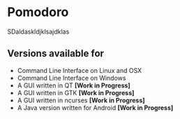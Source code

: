 # Pomodoro

SDaldaskldjklsajdklas

## Versions available for

* Command Line Interface on Linux and OSX
* Command Line Interface on Windows
* A GUI written in QT **[Work in Progress]**
* A GUI written in GTK **[Work in Progress]**
* A GUI written in ncurses **[Work in Progress]**
* A Java version written for Android **[Work in Progress]**
